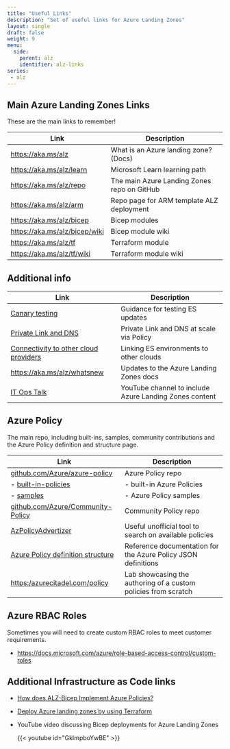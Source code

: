 ```yaml
---
title: "Useful Links"
description: "Set of useful links for Azure Landing Zones"
layout: single
draft: false
weight: 9
menu:
  side:
    parent: alz
    identifier: alz-links
series:
 - alz
---
```


## Main Azure Landing Zones Links

These are the main links to remember!

| Link | Description |
|---|---|
| <https://aka.ms/alz> | What is an Azure landing zone? (Docs) |
| <https://aka.ms/alz/learn> | Microsoft Learn learning path |
| <https://aka.ms/alz/repo> | The main Azure Landing Zones repo on GitHub |
| <https://aka.ms/alz/arm> | Repo page for ARM template ALZ deployment |
| <https://aka.ms/alz/bicep> | Bicep modules |
| <https://aka.ms/alz/bicep/wiki> | Bicep module wiki |
| <https://aka.ms/alz/tf> | Terraform module  |
| <https://aka.ms/alz/tf/wiki> | Terraform module wiki

## Additional info

| Link | Description |
|---|---|
| [Canary testing](https://docs.microsoft.com/azure/cloud-adoption-framework/ready/enterprise-scale/testing-approach) | Guidance for testing ES updates |
| [Private Link and DNS](https://docs.microsoft.com/azure/cloud-adoption-framework/ready/azure-best-practices/private-link-and-dns-integration-at-scale) | Private Link and DNS at scale via Policy |
| [Connectivity to other cloud providers](https://docs.microsoft.com/azure/cloud-adoption-framework/ready/azure-best-practices/connectivity-to-other-cloud-providers) | Linking ES environments to other clouds |
| <https://aka.ms/alz/whatsnew> | Updates to the Azure Landing Zones docs |
| [IT Ops Talk](https://www.youtube.com/channel/UCvyPX_vz17uFdtG3NyoV-UA) | YouTube channel to include Azure Landing Zones content |

## Azure Policy

The main repo, including built-ins, samples, community contributions and the Azure Policy definition and structure page.

| Link | Description |
|---|---|
| [github.com/Azure/azure-policy](https://github.com/Azure/azure-policy) | Azure Policy repo |
| - [built-in-policies](https://github.com/Azure/azure-policy/tree/master/built-in-policies) | - built-in Azure Policies |
| - [samples](https://github.com/Azure/azure-policy/tree/master/samples) | - Azure Policy samples |
| [github.com/Azure/Community-Policy](https://github.com/Azure/Community-Policy) | Community Policy repo |
| [AzPolicyAdvertizer](https://www.azadvertizer.net/azpolicyadvertizer_all.html) | Useful unofficial tool to search on available policies |
| [Azure Policy definition structure](https://docs.microsoft.com/azure/governance/policy/concepts/definition-structure) | Reference documentation for the Azure Policy JSON definitions |
| <https:/azurecitadel.com/policy> | Lab showcasing the authoring of a custom policies from scratch |

## Azure RBAC Roles

Sometimes you will need to create custom RBAC roles to meet customer requirements.

* <https://docs.microsoft.com/azure/role-based-access-control/custom-roles>

## Additional Infrastructure as Code links

* [How does ALZ-Bicep Implement Azure Policies?](https://github.com/Azure/ALZ-Bicep/wiki/PolicyDeepDive)
* [Deploy Azure landing zones by using Terraform](https://docs.microsoft.com/azure/cloud-adoption-framework/ready/landing-zone/deploy-landing-zones-with-terraform)
* YouTube video discussing Bicep deployments for Azure Landing Zones

    {{< youtube id="GkImpboYwBE" >}}
